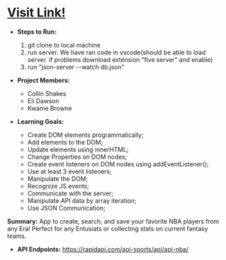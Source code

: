 <h1><a href="https://tangerine-lolly-52e65e.netlify.app"> Visit Link! </a></h1>

* **Steps to Run:**
  1. git clone to local machine
  2. run server. We have ran code in vscode(should be able to load server. if problems download extension "five server" and enable)
  3. run "json-server --watch db.json"

* **Project Members:**
  * Collin Shakes
  * Eli Dawson
  * Kwame Browne

* **Learning Goals:**
  * Create DOM elements programmatically;
  * Add elements to the DOM;
  * Update elements using innerHTML;
  * Change Properties on DOM nodes;
  * Create event listeners on DOM nodes using addEventListener();
  * Use at least 3 event listeners;
  * Manipulate the DOM;
  * Recognize JS events;
  * Communicate with the server;
  * Manipulate API data by array iteration;
  * Use JSON Communication;

**Summary:**
App to create, search, and save your favorite NBA players from any Era! Perfect for any Entusiats or collecting stats on current fantasy teams. 

* **API Endpoints:**
https://rapidapi.com/api-sports/api/api-nba/

